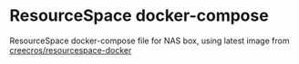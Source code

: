 # ResourceSpace docker-compose

ResourceSpace docker-compose file for NAS box, using latest image from [creecros/resourcespace-docker](https://github.com/creecros/resourcespace-docker)
